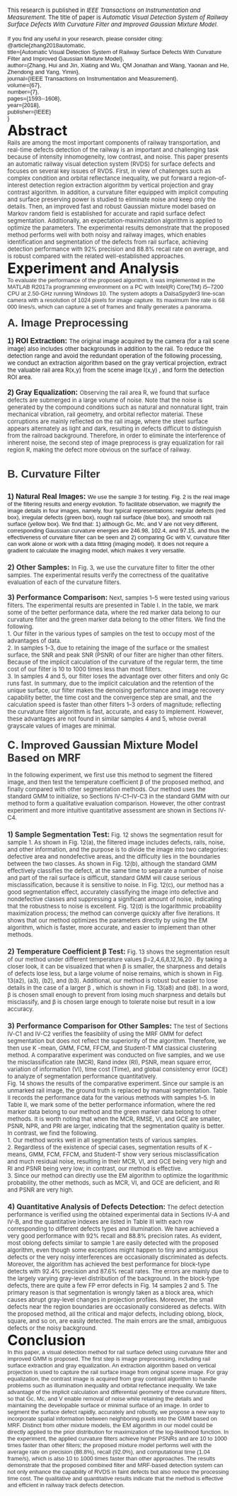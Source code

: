 <div><span style="font-size: 13px;">This research is published in <i>IEEE Transactions on Instrumentation and Measurement</i>. The title of paper is <i>Automatic Visual Detection System of Railway Surface Defects With Curvature Filter and Improved Gaussian Mixture Model</i>.&nbsp;</span></div><div><br /></div><div><span style="font-size: 13px; font-family: Arial; background-color: rgb(255, 255, 255);">If you find any useful in your research, please consider citing:</span></div><div><span style="font-size: 13px; font-family: Arial; background-color: rgb(255, 255, 255);">@article{zhang2018automatic,</span></div><div><span style="font-size: 13px; font-family: Arial; background-color: rgb(255, 255, 255);">title={Automatic Visual Detection System of Railway Surface Defects With Curvature Filter and Improved Gaussian Mixture Model},</span></div><div><span style="font-size: 13px; font-family: Arial; background-color: rgb(255, 255, 255);">author={Zhang, Hui and Jin, Xiating and Wu, QM Jonathan and Wang, Yaonan and He, Zhendong and Yang, Yimin},</span></div><div><span style="font-size: 13px; font-family: Arial; background-color: rgb(255, 255, 255);">journal={IEEE Transactions on Instrumentation and Measurement},</span></div><div><span style="font-size: 13px; font-family: Arial; background-color: rgb(255, 255, 255);">volume={67},</span></div><div><span style="font-size: 13px; font-family: Arial; background-color: rgb(255, 255, 255);">number={7},</span></div><div><span style="font-size: 13px; font-family: Arial; background-color: rgb(255, 255, 255);">pages={1593--1608},</span></div><div><span style="font-size: 13px; font-family: Arial; background-color: rgb(255, 255, 255);">year={2018},</span></div><div><span style="font-size: 13px; font-family: Arial; background-color: rgb(255, 255, 255);">publisher={IEEE}</span></div><div><span style="font-size: 13px; font-family: Arial; background-color: rgb(255, 255, 255);">}</span></div><div></div><div><b style="font-size: 32px;">Abstract</b></div><div><span style="color: rgb(51, 51, 51); font-size: 13px;">Rails are among the most important components of railway transportation, and real-time defects detection of the railway is an important and challenging task because of intensity inhomogeneity, low contrast, and noise. This paper presents an automatic railway visual detection system (RVDS) for surface defects and focuses on several key issues of RVDS. First, in view of challenges such as complex condition and orbital reflectance inequality, we put forward a region-of-interest detection region extraction algorithm by vertical projection and gray contrast algorithm. In addition, a curvature filter equipped with implicit computing and surface preserving power is studied to eliminate noise and keep only the details. Then, an improved fast and robust Gaussian mixture model based on Markov random field is established for accurate and rapid surface defect segmentation. Additionally, an expectation-maximization algorithm is applied to optimize the parameters. The experimental results demonstrate that the proposed method performs well with both noisy and railway images, which enables identification and segmentation of the defects from rail surface, achieving detection performance with 92% precision and 88.8% recall rate on average, and is robust compared with the related well-established approaches.</span></div><div></div><div><span style="font-size: 32px;"><b>Experiment and Analysis</b></span></div><div><span style="color: rgb(51, 51, 51); font-family: Arial; font-size: 13px;">To evaluate the performance of the proposed algorithm, it was implemented in the MATLAB R2017a programming environment on a PC with Intel(R) Core(TM) i5–7200 CPU at 2.50-GHz running Windows 10.&nbsp;The system adopts a DalsaSpyder3 line-scan camera with a resolution of 1024 pixels for image capture. Its maximum line rate is 68 000 lines/s, which can capture a set of frames and finally generates a panorama.</span></div><div><span style="color: rgb(51, 51, 51); font-family: Arial; font-size: 13px;"><br /></span></div><div><span style="color: rgb(51, 51, 51); font-family: Arial; font-size: 24px;"><b>A. Image Preprocessing</b></span></div><div><div><span style="font-family: Arial; font-size: 16px;"><b><br /></b></span></div><div><span style="font-family: Arial; font-size: 16px;"><b>1) ROI Extraction:&nbsp;</b></span><span style="font-size: 13px;">The original image acquired by the camera (for a rail scene image) also includes other backgrounds in addition to the rail. To reduce the detection range and avoid the redundant operation of the following processing, we conduct an extraction algorithm based on the gray vertical projection, extract the valuable rail area R(x,y) from the scene image I(x,y) , and form the detection ROI area.</span></div></div><div><div><span style="font-family: Arial; font-size: 16px;"><b><br /></b></span></div><div><span style="font-family: Arial; font-size: 16px;"><b>2) Gray Equalization:&nbsp;</b></span><span style="color: rgb(51, 51, 51); font-size: 13px;">Observing the rail area R, we found that surface defects are submerged in a large volume of noise. Note that the noise is generated by the compound conditions such as natural and nonnatural light, train mechanical vibration, rail geometry, and orbital reflector material. These corruptions are mainly reflected on the rail image, where the steel surface appears alternately as light and dark, resulting in defects difficult to distinguish from the railroad background. Therefore, in order to eliminate the interference of inherent noise, the second step of image preprocess is gray equalization for rail region R, making the defect more obvious on the surface of railway.&nbsp;</span></div><div></div><div><h3 style="font-size: 1.145em; line-height: 1.3; margin: 0px 0px 0.5em; color: rgb(51, 51, 51); font-family: Georgia, serif; outline: 0px !important;"><span style="font-family: Arial; font-size: 18px;"><br /></span></h3><h3 style="font-size: 1.145em; line-height: 1.3; margin: 0px 0px 0.5em; color: rgb(51, 51, 51); font-family: Georgia, serif; outline: 0px !important;"><span style="font-family: Arial; font-size: 24px;">B. Curvature Filter</span></h3></div></div><div><span style="font-family: Arial; font-size: 16px;"><b><br /></b></span></div><div><span style="font-family: Arial; font-size: 16px;"><b>1) Natural Real Images:</b>&nbsp;</span><span style="font-family: Arial; font-size: 13px;">We use the sample 3 for testing. Fig. 2 is the real image of the filtering results and energy evolution. To facilitate observation, we magnify the image details in four images, namely, four typical representations: regular defects (red box), irregular defects (green box), rough rail surface (blue box), and smooth rail surface (yellow box). We find that: 1) although Gc, Mc, and V are not very different, corresponding Gaussian curvature energies are 246.98, 102.4, and 97.15, and thus the effectiveness of curvature filter can be seen and 2) comparing Gc with V, curvature filter can work alone or work with a data fitting (imaging model). It does not require a gradient to calculate the imaging model, which makes it very versatile.</span></div><div><span style="color: rgb(51, 51, 51); font-size: 16px;"><b><br /></b></span></div><div><span style="color: rgb(51, 51, 51); font-size: 16px;"><b>2) Other Samples:</b></span><span style="font-size: 16px; color: rgb(51, 51, 51);">&nbsp;</span><span style="font-size: 13px; color: rgb(51, 51, 51);">In Fig. 3,&nbsp;we use the curvature filter to filter the other samples. The experimental results verify the correctness of the qualitative evaluation of each of the curvature filters.</span></div><div><span style="font-size: 13px; color: rgb(51, 51, 51);"><br /></span></div><div><span style="color: rgb(51, 51, 51); font-size: 16px;"><b>3) Performance Comparison:</b></span><span style="font-size: 13px; color: rgb(51, 51, 51);"> Next, samples 1–5 were tested using various filters. The experimental results are presented in Table I. In the table, we mark some of the better performance data, where the red marker data belong to our curvature filter and the green marker data belong to the other filters. We find the following.</span></div><div><font color="#333333"><span style="font-size: 13px;">1. Our filter in the various types of samples on the test to occupy most of the advantages of data.</span></font></div><div><font color="#333333"><span style="font-size: 13px;">2. In samples 1–3, due to retaining the image of the surface or the smallest surface, the SNR and peak SNR (PSNR) of our filter are higher than other filters. Because of the implicit calculation of the curvature of the regular term, the time cost of our filter is 10 to 1000 times less than most filters.</span></font></div><div><font color="#333333"><span style="font-size: 13px;">3. In samples 4 and 5, our filter loses the advantage over other filters and only Gc runs fast. In summary, due to the implicit calculation and the retention of the unique surface, our filter makes the denoising performance and image recovery capability better, the time cost and the convergence step are small, and the calculation speed is faster than other filters 1–3 orders of magnitude; reflecting the curvature filter algorithm is fast, accurate, and easy to implement. However, these advantages are not found in similar samples 4 and 5, whose overall grayscale values of images are minimal.</span></font></div><div><span style="font-size: 18px; color: rgb(51, 51, 51);"><br /></span></div><div><span style="color: rgb(51, 51, 51); font-size: 24px;"><b>C. Improved Gaussian Mixture Model Based on MRF</b></span></div><div><div><font color="#333333"><span style="font-size: 13px;"><br /></span></font></div><div><font color="#333333"><span style="font-size: 13px;">In the following experiment, we first use this method to segment the filtered image, and then test the temperature coefficient β of the proposed method, and finally compared with other segmentation methods. Our method uses the standard GMM to initialize, so Sections IV-C1–IV-C3 in the standard GMM with our method to form a qualitative evaluation comparison. However, the other contrast experiment and more intuitive quantitative assessment are shown in Sections IV-C4.</span></font></div><div><font color="#333333"><span style="font-size: 16px;"><b><br /></b></span></font></div><div><font color="#333333"><span style="font-size: 16px;"><b>1) Sample Segmentation Test:</b></span></font><font color="#333333"><span style="font-size: 13px;"> Fig. 12 shows the segmentation result for sample 1. As shown in Fig. 12(a), the filtered image includes defects, rails, noise, and other information, and the purpose is to divide the image into two categories: defective area and nondefective areas, and the difficulty lies in the boundaries between the two classes. As shown in Fig. 12(b), although the standard GMM effectively classifies the defect, at the same time to separate a number of noise and part of the rail surface is difficult, standard GMM will cause serious misclassification, because it is sensitive to noise. In Fig. 12(c), our method has a good segmentation effect, accurately classifying the image into defective and nondefective classes and suppressing a significant amount of noise, indicating that the robustness to noise is excellent. Fig. 12(d) is the logarithmic probability maximization process; the method can converge quickly after five iterations. It shows that our method optimizes the parameters directly by using the EM algorithm, which is faster, more accurate, and easier to implement than other methods.</span></font></div><div><font color="#333333"><span style="font-size: 16px;"><b><br /></b></span></font></div><div><font color="#333333"><span style="font-size: 16px;"><b>2) Temperature Coefficient β Test:&nbsp;</b></span></font><span style="color: rgb(51, 51, 51); font-size: 13px;">Fig. 13 shows the segmentation result of our method under different temperature values β=2,4,6,8,12,16,20 . By taking a closer look, it can be visualized that when β is smaller, the sharpness and details of defects lose less, but a large volume of noise remains, which is shown in Fig. 13(a2), (a3), (b2), and (b3). Additional, our method is robust but easier to lose details in the case of a larger β , which is shown in Fig. 13(a8) and (b8). In a word, β is chosen small enough to prevent from losing much sharpness and details but misclassify, and β is chosen large enough to tolerate noise but result in a low accuracy.</span></div><div><b style="font-size: 16px; color: rgb(51, 51, 51);"><br /></b></div><div><b style="font-size: 16px; color: rgb(51, 51, 51);">3) Performance Comparison for Other Samples:&nbsp;</b><span style="color: rgb(51, 51, 51); font-size: 13px;">The test of Sections IV-C1 and IV-C2 verifies the feasibility of using the MRF GMM for defect segmentation but does not reflect the superiority of the algorithm. Therefore, we then use K -mean, GMM, FCM, FFCM, and Student-T MM classical clustering method. A comparative experiment was conducted on five samples, and we use the misclassification rate (MCR), Rand index (RI), PSNR, mean square error, variation of information (VI), time cost (Time), and global consistency error (GCE) to analyze of segmentation performance quantitatively.</span></div><div><font color="#333333"><span style="font-size: 13px;">Fig. 14 shows the results of the comparative experiment. Since our sample is an unmarked rail image, the ground truth is replaced by manual segmentation. Table II records the performance data for the various methods with samples 1–5. In Table II, we mark some of the better performance information, where the red marker data belong to our method and the green marker data belong to other methods. It is worth noting that when the MCR, RMSE, VI, and GCE are smaller, PSNR, NPR, and PRI are larger, indicating that the segmentation quality is better. In contrast, we find the following.</span></font></div><div><font color="#333333"><span style="font-size: 13px;">1. Our method works well in all segmentation tests of various samples.</span></font></div><div><font color="#333333"><span style="font-size: 13px;">2. Regardless of the existence of special cases, segmentation results of K -means, GMM, FCM, FFCM, and Student-T show very serious misclassification and much residual noise, resulting in their MCR, VI, and GCE being very high and RI and PSNR being very low; in contrast, our method is effective.</span></font></div><div><font color="#333333"><span style="font-size: 13px;">3. Since our method can directly use the EM algorithm to optimize the logarithmic probability, the other methods, such as MCR, VI, and GCE are deficient, and RI and PSNR are very high.</span></font></div><div><font color="#333333"><span style="font-size: 16px;"><b><br /></b></span></font></div><div><font color="#333333"><span style="font-size: 16px;"><b>4) Quantitative Analysis of Defects Detection:&nbsp;</b></span></font><span style="font-size: 13px; color: rgb(51, 51, 51);">The defect detection performance is verified using the obtained experimental data in Sections IV-A and IV-B, and the quantitative indexes are listed in Table III with each row corresponding to different defects types and illumination. We have achieved a very good performance with 92% recall and 88.8% precision rates. As evident, most oblong defects similar to sample 1 are easily detected with the proposed algorithm, even though some exceptions might happen to tiny and ambiguous defects or the very noisy interferences are occasionally discriminated as defects. Moreover, the algorithm has achieved the best performance for block-type detects with 92.4% precision and 87.6% recall rates. The errors are mainly due to the largely varying gray-level distribution of the background. In the block-type defects, there are quite a few FP error defects in Fig. 14 samples 2 and 5. The primary reason is that segmentation is wrongly taken as a block area, which causes abrupt gray-level changes in projection profiles. Moreover, the small defects near the region boundaries are occasionally considered as defects. With the proposed method, all the critical and major defects, including oblong, block, square, and so on, are easily detected. The main errors are the small, ambiguous defects or the noisy background.</span></div></div><div><b><span style="font-size: 18px;"></span></b></div><div><span style="font-size: 32px;"><b>Conclusion</b></span></div><div><span style="color: rgb(51, 51, 51); font-family: Arial; font-size: 13px;">In this paper, a visual detection method for rail surface defect using curvature filter and improved GMM is proposed. The first step is image preprocessing, including rail surface extraction and gray equalization. An extraction algorithm based on vertical projection is used to capture the rail surface image from original scene image. For gray equalization, the contrast image is acquired from gray contrast algorithm to handle problems such as illumination inequality and orbital reflectance inequality. We take advantage of the implicit calculation and differential geometry of three curvature filters, so that Gc, Mc, and V enable removal of noise while retaining the details and maintaining the developable surface or minimal surface of an image. In order to segment the surface defect rapidly, accurately and robustly, we propose a new way to incorporate spatial information between neighboring pixels into the GMM based on MRF. Distinct from other mixture models, the EM algorithm in our model could be directly applied to the prior distribution for maximization of the log-likelihood function. In the experiment, the applied curvature filters achieve higher PSNRs and are 10 to 1000 times faster than other filters; the proposed mixture model performs well with the average rate on precision (88.8%), recall (92.0%), and computational time (1.04 frame/s), which is also 10 to 1000 times faster than other approaches. The results demonstrate that the proposed combined filter and MRF-based detection system can not only enhance the capability of RVDS in faint defects but also reduce the processing time cost. The qualitative and quantitative results indicate that the method is effective and efficient in railway track defects detection.</span></div><div><br /></div>
